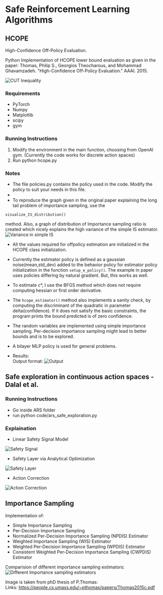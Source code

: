 # Safe Reinforcement Learning Algorithms   

## HCOPE

High-Confidence Off-Policy Evaluation.

Python Implementation of HCOPE lower bound evaluation as given in the paper:
Thomas, Philip S., Georgios Theocharous, and Mohammad Ghavamzadeh. "High-Confidence Off-Policy Evaluation." AAAI. 2015.


![CUT Inequality](https://github.com/hari-sikchi/safeRL/blob/master/Theorem.png)


### Requirements
* PyTorch
* Numpy
* Matplotlib
* scipy
* gym

### Running Instructions

1. Modify the environment in the main function, choosing from  OpenAI gym. (Currently the code works for discrete action spaces)    
2. Run python hcope.py   

### Notes
* The file policies.py contains the policy used in the code. Modify the policy to suit your needs in this file.   
* 
* To reproduce the graph given in the original paper explaining the long tail problem of importance sampling, use the 
```
visualize_IS_distribution()
```
method. Also, a graph of distribution of Importance sampling ratio is created which nicely explains the high variance of the simple IS estimator.
![Variance in simple IS](https://github.com/hari-sikchi/safeRL/blob/master/IS_variance.png)   

* All the values required for offpolicy estimation are initialized in the HCOPE class initialization.  
* Currently the estimator policy is defined as a gaussian noise(mean,std_dev) added to the behavior policy for estimator policy initialization in the function `setup_e_policy()`. The example in paper uses policies differing by natural gradient. But, this works as well.   
  
* To estimate c*, I use the BFGS method which does not require computing hessian or first order derivative.   
* The ```hcope_estimator()``` method also implements a sanity check, by computing the discriminant of the quadratic in parameter delta(confidence). If it does not satisfy the basic constraints, the program prints the bound predicted is of zero confidence.   
* The random variables are implemented using simple importance sampling. Per-decision importance sampling might lead to better bounds and is to be explored.   
* A bilayer MLP policy is used for general problems.   
* Results:   
Output format: 
![Output](https://github.com/hari-sikchi/safeRL/blob/master/Result.png)   


## Safe exploration in continuous action spaces - Dalal et al.

### Running Instructions
* Go inside ARS folder   
* run python code/ars_safe_exploration.py   

### Explaination

* Linear Safety Signal Model    
    
![Safety Signal](https://github.com/hari-sikchi/safeRL/blob/master/safety_signal.png)   



* Safety Layer via Analytical Optimization 
   
![Safety Layer](https://github.com/hari-sikchi/safeRL/blob/master/safety_layer.png)   

* Action Correction   
   
![Action Correction](https://github.com/hari-sikchi/safeRL/blob/master/safety_optimization.png)   


## Importance Sampling

Implementation of:    
* Simple Importance Sampling   
* Per-Decision Importance Sampling    
* Normalized Per-Decision Importance Sampling (NPDIS) Estimator    
* Weighted Importance Sampling (WIS) Estimator   
* Weighted Per-Decision Importance Sampling (WPDIS) Estimator    
* Consistent Weighted Per-Decision Importance Sampling (CWPDIS) Estimator   
    
Comparision of different importance sampling estimators:   
![Different Importance sampling estimators](https://github.com/hari-sikchi/HCOPE/blob/master/importance_sampling/importance_sampling.png)   

 Image is taken from phD thesis of P.Thomas:    
 Links: https://people.cs.umass.edu/~pthomas/papers/Thomas2015c.pdf   

